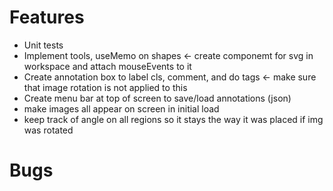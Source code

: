 # Features

- Unit tests
- Implement tools, useMemo on shapes <- create componemt for svg in workspace and attach mouseEvents to it
- Create annotation box to label cls, comment, and do tags <- make sure that image rotation is not applied to this
- Create menu bar at top of screen to save/load annotations (json)
- make images all appear on screen in initial load
- keep track of angle on all regions so it stays the way it was placed if img was rotated

# Bugs
